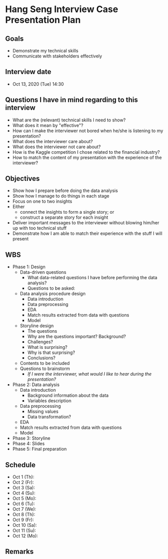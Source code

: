 # Hang Seng Interview Case Presentation Plan
## Goals
-   Demonstrate my technical skills
-   Communicate with stakeholders effectively

## Interview date
-  Oct 13, 2020 (Tue) 14:30

## Questions I have in mind regarding to this interview
-   What are the (relevant) technical skills I need to show?
-   What does it mean by "effective"?
-   How can I make the interviewer not bored when he/she is listening to my presentation?
-   What does the interviewer care about?
-   What does the interviewer not care about?
-   How is the Kaggle competition I chose related to the financial industry?
-   How to match the content of my presentation with the experience of the interviewer?

## Objectives
-   Show how I prepare before doing the data analysis
-   Show how I manage to do things in each stage
-   Focus on one to two insights
-   Either
    -   connect the insights to form a single story; or
    -   construct a separate story for each insight
-   Deliver important messages to the interviewer without blowing him/her up with too technical stuff
-   Demonstrate how I am able to match their experience with the stuff I will present

## WBS
-   Phase 1: Design
    -   Data-driven questions
        -   What data-related questions I have before performing the data analysis?
        -   Questions to be asked:
    -   Data analysis procedure design
        -   Data introduction
        -   Data preprocessing
        -   EDA
        -   Match results extracted from data with questions
        -   Model
    -   Storyline design
        -   The questions
        -   Why are the questions important? Background?
        -   Challenges?
        -   What is surprising?
        -   Why is that surprising?
        -   Conclusions?
    -   Contents to be included
    -   Questions to brainstorm
        -   *If I were the interviewer, what would I like to hear during the presentation?*
-   Phase 2: Data analysis
    -   Data introduction
        -   Background information about the data
        -   Variables description
    -   Data preprocessing
        -   Missing values
        -   Data transformation?
    -   EDA
    -   Match results extracted from data with questions
    -   Model
-   Phase 3: Storyline
-   Phase 4: Slides
-   Phase 5: Final preparation

## Schedule
-   Oct 1 (Th): 
-   Oct 2 (Fr): 
-   Oct 3 (Sa): 
-   Oct 4 (Su): 
-   Oct 5 (Mo): 
-   Oct 6 (Tu): 
-   Oct 7 (We): 
-   Oct 8 (Th): 
-   Oct 9 (Fr): 
-   Oct 10 (Sa): 
-   Oct 11 (Su): 
-   Oct 12 (Mo): 
## Remarks